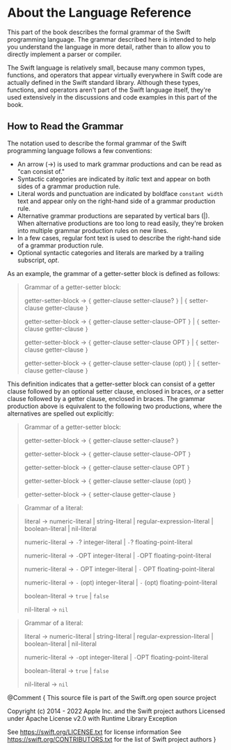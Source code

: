 

# About the Language Reference

This part of the book describes the formal grammar of the Swift programming language.
The grammar described here is intended to help you understand the language in more
detail, rather than to allow you to directly implement a parser or compiler.

The Swift language is relatively small, because many common types, functions, and operators
that appear virtually everywhere in Swift code
are actually defined in the Swift standard library. Although these types, functions,
and operators aren't part of the Swift language itself,
they're used extensively in the discussions and code examples in this part of the book.

## How to Read the Grammar

The notation used to describe the formal grammar of the Swift programming language
follows a few conventions:

- An arrow (→) is used to mark grammar productions and can be read as "can consist of."
- Syntactic categories are indicated by *italic* text and appear on both sides
  of a grammar production rule.
- Literal words and punctuation are indicated by boldface `constant width` text
  and appear only on the right-hand side of a grammar production rule.
- Alternative grammar productions are separated by vertical
  bars (|). When alternative productions are too long to read easily,
  they're broken into multiple grammar production rules on new lines.
- In a few cases, regular font text is used to describe the right-hand side
  of a grammar production rule.
- Optional syntactic categories and literals are marked by a trailing
  subscript, *opt*.

As an example, the grammar of a getter-setter block is defined as follows:

> Grammar of a getter-setter block:
>
> getter-setter-block → `{` getter-clause setter-clause? `}` | `{` setter-clause getter-clause `}`
>
> getter-setter-block → `{` getter-clause setter-clause-OPT `}` | `{` setter-clause getter-clause `}`
>
> getter-setter-block → `{` getter-clause setter-clause OPT `}` | `{` setter-clause getter-clause `}`
>
> getter-setter-block → `{` getter-clause setter-clause (opt) `}` | `{` setter-clause getter-clause `}`


This definition indicates that a getter-setter block can consist of a getter clause
followed by an optional setter clause, enclosed in braces,
*or* a setter clause followed by a getter clause, enclosed in braces.
The grammar production above is equivalent to the following two productions,
where the alternatives are spelled out explicitly:

> Grammar of a getter-setter block:
>
>
> getter-setter-block → `{` getter-clause setter-clause? `}`
>
> getter-setter-block → `{` getter-clause setter-clause-OPT `}`
>
> getter-setter-block → `{` getter-clause setter-clause OPT `}`
>
> getter-setter-block → `{` getter-clause setter-clause (opt) `}`
>
> getter-setter-block → `{` setter-clause getter-clause `}`

> Grammar of a literal:
>
> literal → numeric-literal | string-literal | regular-expression-literal | boolean-literal | nil-literal
>
>
> numeric-literal → `-`? integer-literal | `-`? floating-point-literal
>
> numeric-literal → `-`OPT integer-literal | `-`OPT floating-point-literal
>
> numeric-literal → `-` OPT integer-literal | `-` OPT floating-point-literal
>
> numeric-literal → `-` (opt) integer-literal | `-` (opt) floating-point-literal
>
> boolean-literal → `true` | `false`
>
> nil-literal → `nil`


> Grammar of a literal:
>
> literal → numeric-literal | string-literal | regular-expression-literal | boolean-literal | nil-literal
>
>
> numeric-literal → `-`opt integer-literal | `-`OPT floating-point-literal
>
> boolean-literal → `true` | `false`
>
> nil-literal → `nil`


@Comment {
This source file is part of the Swift.org open source project

Copyright (c) 2014 - 2022 Apple Inc. and the Swift project authors
Licensed under Apache License v2.0 with Runtime Library Exception

See https://swift.org/LICENSE.txt for license information
See https://swift.org/CONTRIBUTORS.txt for the list of Swift project authors
}
